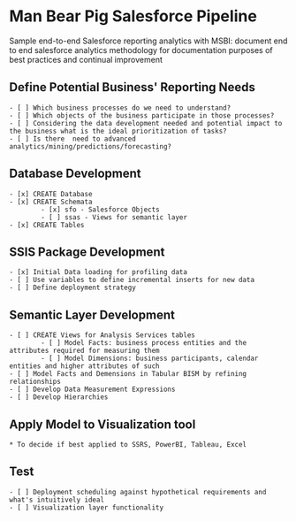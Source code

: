 # Man Bear Pig Salesforce Pipeline
Sample end-to-end Salesforce reporting analytics with MSBI: document end to end salesforce analytics methodology for documentation purposes of best practices and continual improvement

## Define Potential Business' Reporting Needs
    - [ ] Which business processes do we need to understand?
    - [ ] Which objects of the business participate in those processes?
    - [ ] Considering the data development needed and potential impact to the business what is the ideal prioritization of tasks?
    - [ ] Is there  need to advanced analytics/mining/predictions/forecasting?
## Database Development
    - [x] CREATE Database
    - [x] CREATE Schemata
            - [x] sfo - Salesforce Objects
            - [ ] ssas - Views for semantic layer
    - [x] CREATE Tables
## SSIS Package Development
    - [x] Initial Data loading for profiling data
    - [ ] Use variables to define incremental inserts for new data
    - [ ] Define deployment strategy
## Semantic Layer Development
    - [ ] CREATE Views for Analysis Services tables
            - [ ] Model Facts: business process entities and the attributes required for measuring them
            - [ ] Model Dimensions: business participants, calendar entities and higher attributes of such
    - [ ] Model Facts and Demensions in Tabular BISM by refining relationships
    - [ ] Develop Data Measurement Expressions
    - [ ] Develop Hierarchies
## Apply Model to Visualization tool
    * To decide if best applied to SSRS, PowerBI, Tableau, Excel
## Test
    - [ ] Deployment scheduling against hypothetical requirements and what's intuitively ideal
    - [ ] Visualization layer functionality